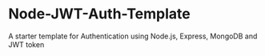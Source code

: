 # Node-JWT-Auth-Template
A starter template for Authentication using Node.js, Express, MongoDB and JWT token
